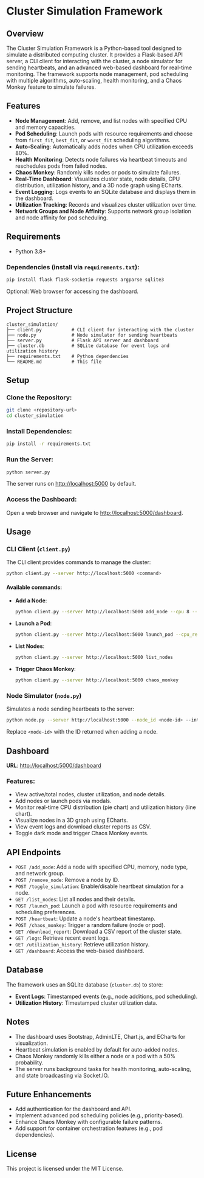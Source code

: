 # Cluster Simulation Framework

## Overview
The Cluster Simulation Framework is a Python-based tool designed to simulate a distributed computing cluster. It provides a Flask-based API server, a CLI client for interacting with the cluster, a node simulator for sending heartbeats, and an advanced web-based dashboard for real-time monitoring. The framework supports node management, pod scheduling with multiple algorithms, auto-scaling, health monitoring, and a Chaos Monkey feature to simulate failures.

## Features
- **Node Management**: Add, remove, and list nodes with specified CPU and memory capacities.
- **Pod Scheduling**: Launch pods with resource requirements and choose from `first_fit`, `best_fit`, or `worst_fit` scheduling algorithms.
- **Auto-Scaling**: Automatically adds nodes when CPU utilization exceeds 80%.
- **Health Monitoring**: Detects node failures via heartbeat timeouts and reschedules pods from failed nodes.
- **Chaos Monkey**: Randomly kills nodes or pods to simulate failures.
- **Real-Time Dashboard**: Visualizes cluster state, node details, CPU distribution, utilization history, and a 3D node graph using ECharts.
- **Event Logging**: Logs events to an SQLite database and displays them in the dashboard.
- **Utilization Tracking**: Records and visualizes cluster utilization over time.
- **Network Groups and Node Affinity**: Supports network group isolation and node affinity for pod scheduling.

## Requirements
- Python 3.8+

### Dependencies (install via `requirements.txt`):
```bash
pip install flask flask-socketio requests argparse sqlite3
```

Optional: Web browser for accessing the dashboard.

## Project Structure
```
cluster_simulation/
├── client.py           # CLI client for interacting with the cluster
├── node.py             # Node simulator for sending heartbeats
├── server.py           # Flask API server and dashboard
├── cluster.db          # SQLite database for event logs and utilization history
├── requirements.txt    # Python dependencies
└── README.md           # This file
```

## Setup

### Clone the Repository:
```bash
git clone <repository-url>
cd cluster_simulation
```

### Install Dependencies:
```bash
pip install -r requirements.txt
```

### Run the Server:
```bash
python server.py
```
The server runs on [http://localhost:5000](http://localhost:5000) by default.

### Access the Dashboard:
Open a web browser and navigate to [http://localhost:5000/dashboard](http://localhost:5000/dashboard).

## Usage

### CLI Client (`client.py`)
The CLI client provides commands to manage the cluster:
```bash
python client.py --server http://localhost:5000 <command>
```

#### Available commands:

- **Add a Node**:
  ```bash
  python client.py --server http://localhost:5000 add_node --cpu 8 --memory 16
  ```

- **Launch a Pod**:
  ```bash
  python client.py --server http://localhost:5000 launch_pod --cpu_required 2 --memory_required 4 --scheduling_algorithm first_fit --network_group default
  ```

- **List Nodes**:
  ```bash
  python client.py --server http://localhost:5000 list_nodes
  ```

- **Trigger Chaos Monkey**:
  ```bash
  python client.py --server http://localhost:5000 chaos_monkey
  ```

### Node Simulator (`node.py`)
Simulates a node sending heartbeats to the server:
```bash
python node.py --server http://localhost:5000 --node_id <node-id> --interval 7
```
Replace `<node-id>` with the ID returned when adding a node.

## Dashboard

**URL**: [http://localhost:5000/dashboard](http://localhost:5000/dashboard)

### Features:
- View active/total nodes, cluster utilization, and node details.
- Add nodes or launch pods via modals.
- Monitor real-time CPU distribution (pie chart) and utilization history (line chart).
- Visualize nodes in a 3D graph using ECharts.
- View event logs and download cluster reports as CSV.
- Toggle dark mode and trigger Chaos Monkey events.

## API Endpoints
- `POST /add_node`: Add a node with specified CPU, memory, node type, and network group.
- `POST /remove_node`: Remove a node by ID.
- `POST /toggle_simulation`: Enable/disable heartbeat simulation for a node.
- `GET /list_nodes`: List all nodes and their details.
- `POST /launch_pod`: Launch a pod with resource requirements and scheduling preferences.
- `POST /heartbeat`: Update a node's heartbeat timestamp.
- `POST /chaos_monkey`: Trigger a random failure (node or pod).
- `GET /download_report`: Download a CSV report of the cluster state.
- `GET /logs`: Retrieve recent event logs.
- `GET /utilization_history`: Retrieve utilization history.
- `GET /dashboard`: Access the web-based dashboard.

## Database
The framework uses an SQLite database (`cluster.db`) to store:

- **Event Logs**: Timestamped events (e.g., node additions, pod scheduling).
- **Utilization History**: Timestamped cluster utilization data.

## Notes

- The dashboard uses Bootstrap, AdminLTE, Chart.js, and ECharts for visualization.
- Heartbeat simulation is enabled by default for auto-added nodes.
- Chaos Monkey randomly kills either a node or a pod with a 50% probability.
- The server runs background tasks for health monitoring, auto-scaling, and state broadcasting via Socket.IO.

## Future Enhancements

- Add authentication for the dashboard and API.
- Implement advanced pod scheduling policies (e.g., priority-based).
- Enhance Chaos Monkey with configurable failure patterns.
- Add support for container orchestration features (e.g., pod dependencies).

## License
This project is licensed under the MIT License.